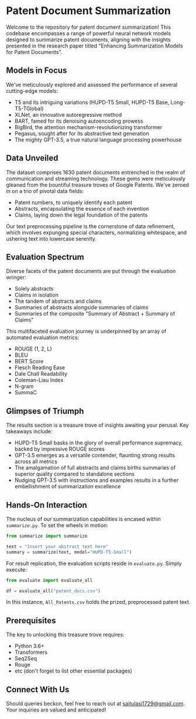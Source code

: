 # Patent Document Summarization

Welcome to the repository for patent document summarization! This codebase encompasses a range of powerful neural network models designed to summarize patent documents, aligning with the insights presented in the research paper titled "Enhancing Summarization Models for Patent Documents".

## Models in Focus
We've meticulously explored and assessed the performance of several cutting-edge models:

- T5 and its intriguing variations (HUPD-T5 Small, HUPD-T5 Base, Long-T5-TGlobal)
- XLNet, an innovative autoregressive method
- BART, famed for its denoising autoencoding prowess
- BigBird, the attention mechanism-revolutionizing transformer
- Pegasus, sought after for its abstractive text generation
- The mighty GPT-3.5, a true natural language processing powerhouse

## Data Unveiled

The dataset comprises 1630 patent documents entrenched in the realm of communication and streaming technology. These gems were meticulously gleaned from the bountiful treasure troves of Google Patents. We've zeroed in on a trio of pivotal data fields:

- Patent numbers, to uniquely identify each patent
- Abstracts, encapsulating the essence of each invention
- Claims, laying down the legal foundation of the patents

Our text preprocessing pipeline is the cornerstone of data refinement, which involves expunging special characters, normalizing whitespace, and ushering text into lowercase serenity.

## Evaluation Spectrum

Diverse facets of the patent documents are put through the evaluation wringer:

- Solely abstracts
- Claims in isolation
- The tandem of abstracts and claims
- Summaries of abstracts alongside summaries of claims
- Summaries of the composite "Summary of Abstract + Summary of Claims"

This multifaceted evaluation journey is underpinned by an array of automated evaluation metrics:

- ROUGE (1, 2, L)
- BLEU
- BERT Score
- Flesch Reading Ease
- Dale Chall Readability
- Coleman-Liau Index
- N-gram
- SummaC

## Glimpses of Triumph

The results section is a treasure trove of insights awaiting your perusal. Key takeaways include:

- HUPD-T5 Small basks in the glory of overall performance supremacy, backed by impressive ROUGE scores
- GPT-3.5 emerges as a versatile contender, flaunting strong results across all metrics
- The amalgamation of full abstracts and claims births summaries of superior quality compared to standalone sections
- Nudging GPT-3.5 with instructions and examples results in a further embellishment of summarization excellence

## Hands-On Interaction

The nucleus of our summarization capabilities is encased within `summarize.py`. To set the wheels in motion:

```python
from summarize import summarize

text = "Insert your abstract text here"
summary = summarize(text, model="HUPD-T5-Small")
```

For result replication, the evaluation scripts reside in `evaluate.py`. Simply execute:

```python
from evaluate import evaluate_all

df = evaluate_all("patent_docs.csv")
```

In this instance, `All_Patents.csv` holds the prized, preprocessed patent text.



## Prerequisites

The key to unlocking this treasure trove requires:

- Python 3.6+
- Transformers
- Seq2Seq
- Rouge
- etc (don't forget to list other essential packages)

## Connect With Us

Should queries beckon, feel free to reach out at saitulasi1729@gmail.com. Your inquiries are valued and anticipated!
